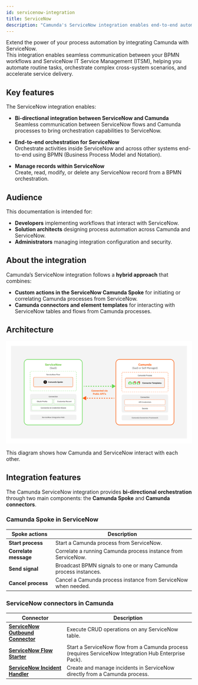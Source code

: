 ```yaml
---
id: servicenow-integration
title: ServiceNow
description: "Camunda's ServiceNow integration enables end-to-end automation by connecting business processes with ServiceNow ITSM workflows."
---
```


Extend the power of your process automation by integrating Camunda with ServiceNow.  
This integration enables seamless communication between your BPMN workflows and ServiceNow IT Service Management (ITSM), helping you automate routine tasks, orchestrate complex cross-system scenarios, and accelerate service delivery.

## Key features

The ServiceNow integration enables:

- **Bi-directional integration between ServiceNow and Camunda**  
  Seamless communication between ServiceNow flows and Camunda processes to bring orchestration capabilities to ServiceNow.

- **End-to-end orchestration for ServiceNow**  
  Orchestrate activities inside ServiceNow and across other systems end-to-end using BPMN (Business Process Model and Notation).

- **Manage records within ServiceNow**  
  Create, read, modify, or delete any ServiceNow record from a BPMN orchestration.

## Audience

This documentation is intended for:

- **Developers** implementing workflows that interact with ServiceNow.
- **Solution architects** designing process automation across Camunda and ServiceNow.
- **Administrators** managing integration configuration and security.

## About the integration

Camunda’s ServiceNow integration follows a **hybrid approach** that combines:

- **Custom actions in the ServiceNow Camunda Spoke** for initiating or correlating Camunda processes from ServiceNow.
- **Camunda connectors and element templates** for interacting with ServiceNow tables and flows from Camunda processes.

## Architecture

![Camunda ServiceNow integration architecture](./img/sn-camunda-architecture.png)

This diagram shows how Camunda and ServiceNow interact with each other.

## Integration features

The Camunda ServiceNow integration provides **bi-directional orchestration** through two main components: the **Camunda Spoke** and **Camunda connectors**.

### Camunda Spoke in ServiceNow

| Spoke actions         | Description                                                      |
| --------------------- | ---------------------------------------------------------------- |
| **Start process**     | Start a Camunda process from ServiceNow.                         |
| **Correlate message** | Correlate a running Camunda process instance from ServiceNow.    |
| **Send signal**       | Broadcast BPMN signals to one or many Camunda process instances. |
| **Cancel process**    | Cancel a Camunda process instance from ServiceNow when needed.   |

### ServiceNow connectors in Camunda

| Connector                                                             | Description                                                                                           |
| --------------------------------------------------------------------- | ----------------------------------------------------------------------------------------------------- |
| [**ServiceNow Outbound Connector**](connectors/outbound-connector.md) | Execute CRUD operations on any ServiceNow table.                                                      |
| [**ServiceNow Flow Starter**](connectors/flow-starter.md)             | Start a ServiceNow flow from a Camunda process (requires ServiceNow Integration Hub Enterprise Pack). |
| [**ServiceNow Incident Handler**](connectors/incident-handler.md)     | Create and manage incidents in ServiceNow directly from a Camunda process.                            |
